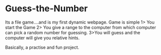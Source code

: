 # Guess-the-Number

Its a file game....and is my first dynamic webpage. 
Game is simple 
1> You start the Game
2> You give a range to the computer from which computer can pick a random number for guessing.
3>You will guess and the computer will give you relative hints.

Basically, a practise and fun project.
